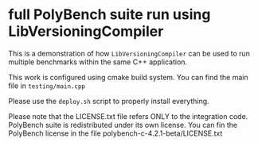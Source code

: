 # full PolyBench suite run using LibVersioningCompiler

This is a demonstration of how `LibVersioningCompiler` can be used to run multiple benchmarks within the same C++ application.

This work is configured using cmake build system.
You can find the main file in `testing/main.cpp`

Please use the `deploy.sh` script to properly install everything.

Please note that the LICENSE.txt file refers ONLY to the integration code.
PolyBench suite is redistributed under its own license.
You can fin the PolyBench license in the file polybench-c-4.2.1-beta/LICENSE.txt

